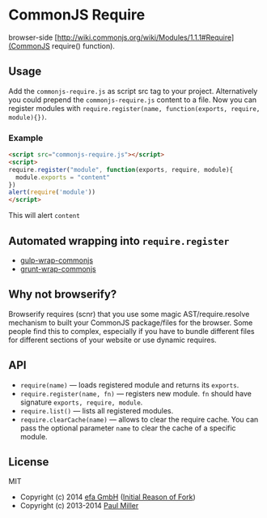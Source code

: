 # CommonJS Require

browser-side [http://wiki.commonjs.org/wiki/Modules/1.1.1#Require](CommonJS require() function).

## Usage

Add the `commonjs-require.js` as script src tag to your project. Alternatively you could prepend the `commonjs-require.js` content to a file. Now you can register modules with `require.register(name, function(exports, require, module){})`.


### Example

```html
<script src="commonjs-require.js"></script>
<script>
require.register("module", function(exports, require, module){
  module.exports = "content"
})
alert(require('module'))
</script>
```

This will alert `content`


## Automated wrapping into `require.register`

* [gulp-wrap-commonjs](https://github.com/efacilitation/gulp-wrap-commonjs)
* [grunt-wrap-commonjs](https://github.com/efacilitation/grunt-wrap-commonjs)


## Why not browserify?

Browserify requires (scnr) that you use some magic AST/require.resolve mechanism to built your CommonJS package/files for the browser. Some people find this to complex, especially if you have to bundle different files for different sections of your website or use dynamic requires.


## API

* `require(name)` — loads registered module and returns its `exports`.
* `require.register(name, fn)` — registers new module. `fn` should have signature `exports, require, module`.
* `require.list()` — lists all registered modules.
* `require.clearCache(name)` — allows to clear the require cache. You can pass the optional parameter `name` to clear the cache of a specific module.


## License

MIT

* Copyright (c) 2014 [efa GmbH](http://efa-gmbh.com) ([Initial Reason of Fork](https://github.com/brunch/commonjs-require-definition/pull/8))
* Copyright (c) 2013-2014 [Paul Miller](http://paulmillr.com/)
